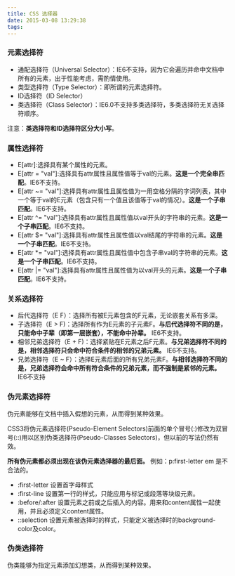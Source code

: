 ```yaml
---
title: CSS 选择器
date: 2015-03-08 13:29:38
tags:
---
```


### 元素选择符 ###

- 通配选择符（Universal Selector）：IE6不支持，因为它会遍历并命中文档中所有的元素，出于性能考虑，需酌情使用。
- 类型选择符（Type Selector）：即所谓的元素选择符。
- ID选择符（ID Selector）
- 类选择符（Class Selector）：IE6.0不支持多类选择符，多类选择符无关选择符顺序。

注意：**类选择符和ID选择符区分大小写**。

<!-- more -->

### 属性选择符 ###

- E[attr]:选择具有某个属性的元素。
- E[attr = "val"]:选择具有attr属性且属性值等于val的元素。**这是一个完全串匹配**。IE6不支持。
- E[attr ~= "val"]:选择具有attr属性且属性值为一用空格分隔的字词列表，其中一个等于val的E元素（包含只有一个值且该值等于val的情况）。**这是一个子串匹配**。IE6不支持。
- E[attr ^= "val"]:选择具有attr属性且属性值以val开头的字符串的元素。**这是一个子串匹配**。IE6不支持。
- E[attr $= "val"]:选择具有attr属性且属性值以val结尾的字符串的元素。**这是一个子串匹配**。IE6不支持。
- E[attr \*= "val"]:选择具有attr属性且属性值中包含子串val的字符串的元素。**这是一个子串匹配**。IE6不支持。
- E[attr |= "val"]:选择具有attr属性且属性值为以val开头的元素。**这是一个子串匹配**。IE6不支持。

### 关系选择符 ###

- 后代选择符（E F）：选择所有被E元素包含的F元素，无论嵌套关系有多深。
- 子选择符（E > F)：选择所有作为E元素的子元素F。**与后代选择符不同的是，只能命中子辈（即第一层嵌套），不能命中孙辈。** IE6不支持。
- 相邻兄弟选择符（E + F)：选择紧贴在E元素之后F元素。**与兄弟选择符不同的是，相邻选择符只会命中符合条件的相邻的兄弟元素。** IE6不支持。
- 兄弟选择符（E ~ F）：选择E元素后面的所有兄弟元素F。**与相邻选择符不同的是，兄弟选择符会命中所有符合条件的兄弟元素，而不强制是紧邻的元素。** IE6不支持

### 伪元素选择符 ###

伪元素能够在文档中插入假想的元素，从而得到某种效果。

CSS3将伪元素选择符(Pseudo-Element Selectors)前面的单个冒号(:)修改为双冒号(::)用以区别伪类选择符(Pseudo-Classes Selectors)，但以前的写法仍然有效。

**所有伪元素都必须出现在该伪元素选择器的最后面。** 例如：p:first-letter em 是不合法的。

- :first-letter 设置首字母样式
- :first-line 设置第一行的样式，只能应用与标记或段落等块级元素。
- :before/:after 设置元素之前或之后插入的内容。用来和content属性一起使用，并且必须定义content属性。
- ::selection 设置元素被选择时的样式，只能定义被选择时的background-color及color。

### 伪类选择符 ###

伪类能够为指定元素添加幻想类，从而得到某种效果。

